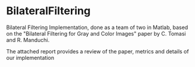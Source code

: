 # BilateralFiltering
Bilateral Filtering Implementation, done as a team of two in Matlab, based on the "Bilateral Filtering for Gray and Color Images" paper by
C. Tomasi and R. Manduchi. 

The attached report provides a review of the paper, metrics and details of our implementation 
